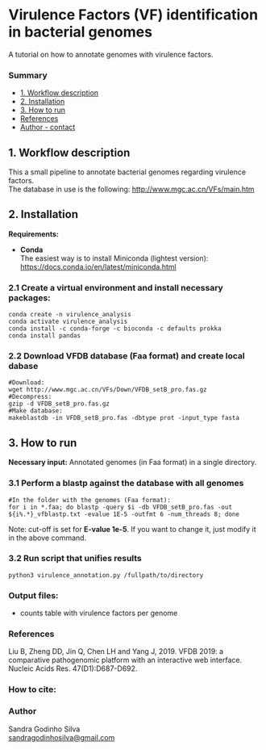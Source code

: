 # Virulence Factors (VF) identification in bacterial genomes
A tutorial on how to annotate genomes with virulence factors.

### Summary
* [1. Workflow description](#tool)
* [2. Installation](#installation)
* [3. How to run](#run)
* [References](#references)
* [Author - contact](#author---contact)

## 1. <a name="tool"></a>Workflow description
This a small pipeline to annotate bacterial genomes regarding virulence factors. \
The database in use is the following: http://www.mgc.ac.cn/VFs/main.htm


## 2. <a name="installation"></a>Installation
**Requirements:**
* **Conda** \
The easiest way is to install Miniconda (lightest version): \
https://docs.conda.io/en/latest/miniconda.html

### 2.1 Create a virtual environment and install necessary packages:
```
conda create -n virulence_analysis
conda activate virulence_analysis
conda install -c conda-forge -c bioconda -c defaults prokka
conda install pandas 
```
### 2.2 Download VFDB database (Faa format) and create local dabase
```
#Download:
wget http://www.mgc.ac.cn/VFs/Down/VFDB_setB_pro.fas.gz
#Decompress:
gzip -d VFDB_setB_pro.fas.gz
#Make database:
makeblastdb -in VFDB_setB_pro.fas -dbtype prot -input_type fasta
```

## 3. <a name="run"></a>How to run
**Necessary input:** 
Annotated genomes (in Faa format) in a single directory.

### 3.1 Perform a blastp against the database with all genomes
```
#In the folder with the genomes (Faa format):
for i in *.faa; do blastp -query $i -db VFDB_setB_pro.fas -out ${i%.*}_vfblastp.txt -evalue 1E-5 -outfmt 6 -num_threads 8; done
```
Note: cut-off is set for **E-value 1e-5**. If you want to change it, just modify it in the above command.

### 3.2 Run script that unifies results
```
python3 virulence_annotation.py /fullpath/to/directory
```

### Output files:
- counts table with virulence factors per genome

### <a name="references"></a>References
Liu B, Zheng DD, Jin Q, Chen LH and Yang J, 2019. VFDB 2019: a comparative pathogenomic platform with an interactive web interface. Nucleic Acids Res. 47(D1):D687-D692.

### <a name="author---contact"></a>How to cite:

### Author
Sandra Godinho Silva \
sandragodinhosilva@gmail.com
